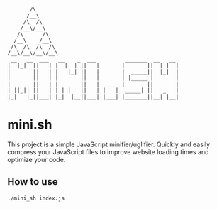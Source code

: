 ```
       /\  
      /__\ 
     /\  /\ 
    /__\/__\
   /\      /\ 
  /__\    /__\
 /\  /\  /\  /\ 
/__\/__\/__\/__\
 __   __  ___   __    _  ___         _______  __   __ 
|  |_|  ||   | |  |  | ||   |       |       ||  | |  |
|       ||   | |   |_| ||   |       |  _____||  |_|  |
|       ||   | |       ||   |       | |_____ |       |
|       ||   | |  _    ||   |  ___  |_____  ||       |
| ||_|| ||   | | | |   ||   | |   |  _____| ||   _   |
|_|   |_||___| |_|  |__||___| |___| |_______||__| |__|
```
# mini.sh

This project is a simple JavaScript minifier/uglifier. Quickly and easily compress your JavaScript files to improve website loading times and optimize your code.

## How to use
```
./mini_sh index.js
```
